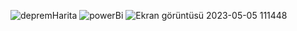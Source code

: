 ![depremHarita](https://github.com/doggukancelik/Turkey-Earthquake-Project-Clustering-And-BI-Plotly/assets/62717539/a2e6d47e-4f52-451d-b1e4-d142ae800253)
![powerBi](https://github.com/doggukancelik/Turkey-Earthquake-Project-Clustering-And-BI-Plotly/assets/62717539/a78b2032-234b-4dbb-a353-edd9a8bbf2c2)
![Ekran görüntüsü 2023-05-05 111448](https://github.com/doggukancelik/Turkey-Earthquake-Project-Clustering-And-BI-Plotly/assets/62717539/c458ba68-92db-453b-9c7b-153e7a186a00)
